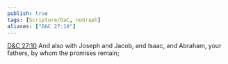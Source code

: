 ```yaml
---
publish: true
tags: [Scripture/DaC, noGraph]
aliases: ["D&C 27:10"]
---
```

[D&C 27:10](https://churchofjesuschrist.org/study/scriptures/dc-testament/dc/27?lang=eng&id=p10#p10) And also with Joseph and Jacob, and Isaac, and Abraham, your fathers, by whom the promises remain;
